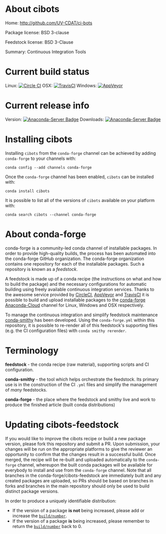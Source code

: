 About cibots
============

Home: http://github.com/UV-CDAT/ci-bots

Package license: BSD 3-clause

Feedstock license: BSD 3-Clause

Summary: Continuous Integration Tools



Current build status
====================

Linux: [![Circle CI](https://circleci.com/gh/conda-forge/cibots-feedstock.svg?style=shield)](https://circleci.com/gh/conda-forge/cibots-feedstock)
OSX: [![TravisCI](https://travis-ci.org/conda-forge/cibots-feedstock.svg?branch=master)](https://travis-ci.org/conda-forge/cibots-feedstock)
Windows: [![AppVeyor](https://ci.appveyor.com/api/projects/status/github/conda-forge/cibots-feedstock?svg=True)](https://ci.appveyor.com/project/conda-forge/cibots-feedstock/branch/master)

Current release info
====================
Version: [![Anaconda-Server Badge](https://anaconda.org/conda-forge/cibots/badges/version.svg)](https://anaconda.org/conda-forge/cibots)
Downloads: [![Anaconda-Server Badge](https://anaconda.org/conda-forge/cibots/badges/downloads.svg)](https://anaconda.org/conda-forge/cibots)

Installing cibots
=================

Installing `cibots` from the `conda-forge` channel can be achieved by adding `conda-forge` to your channels with:

```
conda config --add channels conda-forge
```

Once the `conda-forge` channel has been enabled, `cibots` can be installed with:

```
conda install cibots
```

It is possible to list all of the versions of `cibots` available on your platform with:

```
conda search cibots --channel conda-forge
```


About conda-forge
=================

conda-forge is a community-led conda channel of installable packages.
In order to provide high-quality builds, the process has been automated into the
conda-forge GitHub organization. The conda-forge organization contains one repository
for each of the installable packages. Such a repository is known as a *feedstock*.

A feedstock is made up of a conda recipe (the instructions on what and how to build
the package) and the necessary configurations for automatic building using freely
available continuous integration services. Thanks to the awesome service provided by
[CircleCI](https://circleci.com/), [AppVeyor](http://www.appveyor.com/)
and [TravisCI](https://travis-ci.org/) it is possible to build and upload installable
packages to the [conda-forge](https://anaconda.org/conda-forge)
[Anaconda-Cloud](http://docs.anaconda.org/) channel for Linux, Windows and OSX respectively.

To manage the continuous integration and simplify feedstock maintenance
[conda-smithy](http://github.com/conda-forge/conda-smithy) has been developed.
Using the ``conda-forge.yml`` within this repository, it is possible to re-render all of
this feedstock's supporting files (e.g. the CI configuration files) with ``conda smithy rerender``.


Terminology
===========

**feedstock** - the conda recipe (raw material), supporting scripts and CI configuration.

**conda-smithy** - the tool which helps orchestrate the feedstock.
                   Its primary use is in the construction of the CI ``.yml`` files
                   and simplify the management of *many* feedstocks.

**conda-forge** - the place where the feedstock and smithy live and work to
                  produce the finished article (built conda distributions)


Updating cibots-feedstock
=========================

If you would like to improve the cibots recipe or build a new
package version, please fork this repository and submit a PR. Upon submission,
your changes will be run on the appropriate platforms to give the reviewer an
opportunity to confirm that the changes result in a successful build. Once
merged, the recipe will be re-built and uploaded automatically to the
`conda-forge` channel, whereupon the built conda packages will be available for
everybody to install and use from the `conda-forge` channel.
Note that all branches in the conda-forge/cibots-feedstock are
immediately built and any created packages are uploaded, so PRs should be based
on branches in forks and branches in the main repository should only be used to
build distinct package versions.

In order to produce a uniquely identifiable distribution:
 * If the version of a package **is not** being increased, please add or increase
   the [``build/number``](http://conda.pydata.org/docs/building/meta-yaml.html#build-number-and-string).
 * If the version of a package **is** being increased, please remember to return
   the [``build/number``](http://conda.pydata.org/docs/building/meta-yaml.html#build-number-and-string)
   back to 0.
